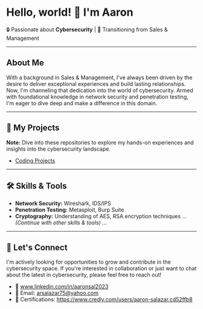 # Hello, world! 👋 I'm Aaron

🔒 Passionate about **Cybersecurity** | 🚀 Transitioning from Sales & Management

---

## About Me

With a background in Sales & Management, I've always been driven by the desire to deliver exceptional experiences and build lasting relationships. Now, I'm channeling that dedication into the world of cybersecurity. Armed with foundational knowledge in network security and penetration testing, I'm eager to dive deep and make a difference in this domain.

---

## 🔐 My Projects
**Note:** Dive into these repositories to explore my hands-on experiences and insights into the cybersecurity landscape.
- [Coding Projects](https://github.com/AnonRon/Coding)


---

## 🛠 Skills & Tools

- **Network Security:** Wireshark, IDS/IPS
- **Penetration Testing:** Metasploit, Burp Suite
- **Cryptography:** Understanding of AES, RSA encryption techniques
... *(Continue with other skills & tools)* ...

---

## 🤝 Let's Connect

I'm actively looking for opportunities to grow and contribute in the cybersecurity space. If you're interested in collaboration or just want to chat about the latest in cybersecurity, please feel free to reach out!

- 🔗 www.linkedin.com/in/aaronsal2023
- 📧 Email: arsalazar75@yahoo.com
- 🏫 Certifications: https://www.credly.com/users/aaron-salazar.cd52ffb8


